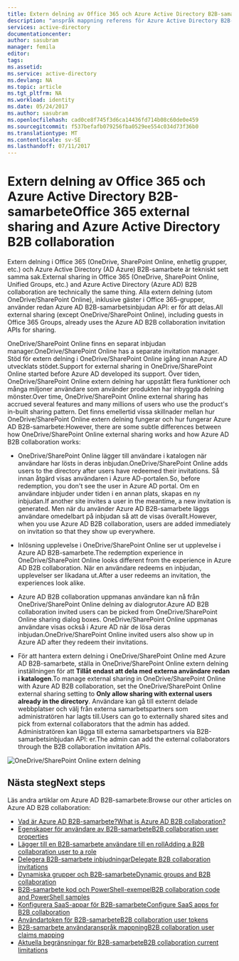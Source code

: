 ```yaml
---
title: Extern delning av Office 365 och Azure Active Directory B2B-samarbete | Microsoft Docs
description: "anspråk mappning referens för Azure Active Directory B2B-samarbete"
services: active-directory
documentationcenter: 
author: sasubram
manager: femila
editor: 
tags: 
ms.assetid: 
ms.service: active-directory
ms.devlang: NA
ms.topic: article
ms.tgt_pltfrm: NA
ms.workload: identity
ms.date: 05/24/2017
ms.author: sasubram
ms.openlocfilehash: cad0ce8f745f3d6ca14436fd714b08c60de0e459
ms.sourcegitcommit: f537befafb079256fba0529ee554c034d73f36b0
ms.translationtype: MT
ms.contentlocale: sv-SE
ms.lasthandoff: 07/11/2017
---
```

# <a name="office-365-external-sharing-and-azure-active-directory-b2b-collaboration"></a><span data-ttu-id="258ec-103">Extern delning av Office 365 och Azure Active Directory B2B-samarbete</span><span class="sxs-lookup"><span data-stu-id="258ec-103">Office 365 external sharing and Azure Active Directory B2B collaboration</span></span>

<span data-ttu-id="258ec-104">Extern delning i Office 365 (OneDrive, SharePoint Online, enhetlig grupper, etc.) och Azure Active Directory (AD Azure) B2B-samarbete är tekniskt sett samma sak.</span><span class="sxs-lookup"><span data-stu-id="258ec-104">External sharing in Office 365 (OneDrive, SharePoint Online, Unified Groups, etc.) and Azure Active Directory (Azure AD) B2B collaboration are technically the same thing.</span></span> <span data-ttu-id="258ec-105">Alla extern delning (utom OneDrive/SharePoint Online), inklusive gäster i Office 365-grupper, använder redan Azure AD B2B-samarbetsinbjudan API: er för att delas.</span><span class="sxs-lookup"><span data-stu-id="258ec-105">All external sharing (except OneDrive/SharePoint Online), including guests in Office 365 Groups, already uses the Azure AD B2B collaboration invitation APIs for sharing.</span></span>

<span data-ttu-id="258ec-106">OneDrive/SharePoint Online finns en separat inbjudan manager.</span><span class="sxs-lookup"><span data-stu-id="258ec-106">OneDrive/SharePoint Online has a separate invitation manager.</span></span> <span data-ttu-id="258ec-107">Stöd för extern delning i OneDrive/SharePoint Online igång innan Azure AD utvecklats stödet.</span><span class="sxs-lookup"><span data-stu-id="258ec-107">Support for external sharing in OneDrive/SharePoint Online started before Azure AD developed its support.</span></span> <span data-ttu-id="258ec-108">Över tiden, OneDrive/SharePoint Online extern delning har uppstått flera funktioner och många miljoner användare som använder produkten har inbyggda delning mönster.</span><span class="sxs-lookup"><span data-stu-id="258ec-108">Over time, OneDrive/SharePoint Online external sharing has accrued several features and many millions of users who use the product's in-built sharing pattern.</span></span> <span data-ttu-id="258ec-109">Det finns emellertid vissa skillnader mellan hur OneDrive/SharePoint Online extern delning fungerar och hur fungerar Azure AD B2B-samarbete:</span><span class="sxs-lookup"><span data-stu-id="258ec-109">However, there are some subtle differences between how OneDrive/SharePoint Online external sharing works and how Azure AD B2B collaboration works:</span></span>

- <span data-ttu-id="258ec-110">OneDrive/SharePoint Online lägger till användare i katalogen när användare har lösts in deras inbjudan.</span><span class="sxs-lookup"><span data-stu-id="258ec-110">OneDrive/SharePoint Online adds users to the directory after users have redeemed their invitations.</span></span> <span data-ttu-id="258ec-111">Så innan åtgärd visas användaren i Azure AD-portalen.</span><span class="sxs-lookup"><span data-stu-id="258ec-111">So, before redemption, you don't see the user in Azure AD portal.</span></span> <span data-ttu-id="258ec-112">Om en användare inbjuder under tiden i en annan plats, skapas en ny inbjudan.</span><span class="sxs-lookup"><span data-stu-id="258ec-112">If another site invites a user in the meantime, a new invitation is generated.</span></span> <span data-ttu-id="258ec-113">Men när du använder Azure AD B2B-samarbete läggs användare omedelbart på inbjudan så att de visas överallt.</span><span class="sxs-lookup"><span data-stu-id="258ec-113">However, when you use Azure AD B2B collaboration, users are added immediately on invitation so that they show up everywhere.</span></span>

- <span data-ttu-id="258ec-114">Inlösning upplevelse i OneDrive/SharePoint Online ser ut upplevelse i Azure AD B2B-samarbete.</span><span class="sxs-lookup"><span data-stu-id="258ec-114">The redemption experience in OneDrive/SharePoint Online looks different from the experience in Azure AD B2B collaboration.</span></span> <span data-ttu-id="258ec-115">När en användare redeems en inbjudan, upplevelser ser likadana ut.</span><span class="sxs-lookup"><span data-stu-id="258ec-115">After a user redeems an invitation, the experiences look alike.</span></span>

- <span data-ttu-id="258ec-116">Azure AD B2B collaboration uppmanas användare kan nå från OneDrive/SharePoint Online delning av dialogrutor.</span><span class="sxs-lookup"><span data-stu-id="258ec-116">Azure AD B2B collaboration invited users can be picked from OneDrive/SharePoint Online sharing dialog boxes.</span></span> <span data-ttu-id="258ec-117">OneDrive/SharePoint Online uppmanas användare visas också i Azure AD när de lösa deras inbjudan.</span><span class="sxs-lookup"><span data-stu-id="258ec-117">OneDrive/SharePoint Online invited users also show up in Azure AD after they redeem their invitations.</span></span>

- <span data-ttu-id="258ec-118">För att hantera extern delning i OneDrive/SharePoint Online med Azure AD B2B-samarbete, ställa in OneDrive/SharePoint Online extern delning inställningen för att **Tillåt endast att dela med externa användare redan i katalogen**.</span><span class="sxs-lookup"><span data-stu-id="258ec-118">To manage external sharing in OneDrive/SharePoint Online with Azure AD B2B collaboration, set the OneDrive/SharePoint Online external sharing setting to **Only allow sharing with external users already in the directory**.</span></span> <span data-ttu-id="258ec-119">Användare kan gå till externt delade webbplatser och välj från externa samarbetspartners som administratören har lagts till.</span><span class="sxs-lookup"><span data-stu-id="258ec-119">Users can go to externally shared sites and pick from external collaborators that the admin has added.</span></span> <span data-ttu-id="258ec-120">Administratören kan lägga till externa samarbetspartners via B2B-samarbetsinbjudan API: er.</span><span class="sxs-lookup"><span data-stu-id="258ec-120">The admin can add the external collaborators through the B2B collaboration invitation APIs.</span></span>

![OneDrive/SharePoint Online extern delning](media/active-directory-b2b-o365-external-user/odsp-sharing-setting.png)

## <a name="next-steps"></a><span data-ttu-id="258ec-122">Nästa steg</span><span class="sxs-lookup"><span data-stu-id="258ec-122">Next steps</span></span>

<span data-ttu-id="258ec-123">Läs andra artiklar om Azure AD B2B-samarbete:</span><span class="sxs-lookup"><span data-stu-id="258ec-123">Browse our other articles on Azure AD B2B collaboration:</span></span>

* [<span data-ttu-id="258ec-124">Vad är Azure AD B2B-samarbete?</span><span class="sxs-lookup"><span data-stu-id="258ec-124">What is Azure AD B2B collaboration?</span></span>](active-directory-b2b-what-is-azure-ad-b2b.md)
* [<span data-ttu-id="258ec-125">Egenskaper för användare av B2B-samarbete</span><span class="sxs-lookup"><span data-stu-id="258ec-125">B2B collaboration user properties</span></span>](active-directory-b2b-user-properties.md)
* [<span data-ttu-id="258ec-126">Lägger till en B2B-samarbete användare till en roll</span><span class="sxs-lookup"><span data-stu-id="258ec-126">Adding a B2B collaboration user to a role</span></span>](active-directory-b2b-add-guest-to-role.md)
* [<span data-ttu-id="258ec-127">Delegera B2B-samarbete inbjudningar</span><span class="sxs-lookup"><span data-stu-id="258ec-127">Delegate B2B collaboration invitations</span></span>](active-directory-b2b-delegate-invitations.md)
* [<span data-ttu-id="258ec-128">Dynamiska grupper och B2B-samarbete</span><span class="sxs-lookup"><span data-stu-id="258ec-128">Dynamic groups and B2B collaboration</span></span>](active-directory-b2b-dynamic-groups.md)
* [<span data-ttu-id="258ec-129">B2B-samarbete kod och PowerShell-exempel</span><span class="sxs-lookup"><span data-stu-id="258ec-129">B2B collaboration code and PowerShell samples</span></span>](active-directory-b2b-code-samples.md)
* [<span data-ttu-id="258ec-130">Konfigurera SaaS-appar för B2B-samarbete</span><span class="sxs-lookup"><span data-stu-id="258ec-130">Configure SaaS apps for B2B collaboration</span></span>](active-directory-b2b-configure-saas-apps.md)
* [<span data-ttu-id="258ec-131">Användartoken för B2B-samarbete</span><span class="sxs-lookup"><span data-stu-id="258ec-131">B2B collaboration user tokens</span></span>](active-directory-b2b-user-token.md)
* [<span data-ttu-id="258ec-132">B2B-samarbete användaranspråk mappning</span><span class="sxs-lookup"><span data-stu-id="258ec-132">B2B collaboration user claims mapping</span></span>](active-directory-b2b-claims-mapping.md)
* [<span data-ttu-id="258ec-133">Aktuella begränsningar för B2B-samarbete</span><span class="sxs-lookup"><span data-stu-id="258ec-133">B2B collaboration current limitations</span></span>](active-directory-b2b-current-limitations.md)
